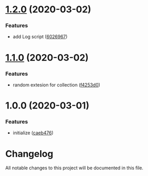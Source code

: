 # [1.2.0](https://github.com/worldreaver/utility/compare/1.1.0...1.2.0) (2020-03-02)


### Features

* add Log script ([6026967](https://github.com/worldreaver/utility/commit/602696795331cf4c07173e167b65f35ad97e2c15))

# [1.1.0](https://github.com/worldreaver/utility/compare/1.0.0...1.1.0) (2020-03-02)


### Features

* random extesion for collection ([f4253d0](https://github.com/worldreaver/utility/commit/f4253d0708cce2c81833151b14a9dc0906bbd9fa))

# 1.0.0 (2020-03-01)


### Features

* initialize ([caeb476](https://github.com/worldreaver/utility/commit/caeb4761b7fae0dd7e9f7fcd223e9b0ea962cba2))

# Changelog
All notable changes to this project will be documented in this file.
